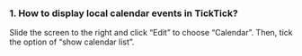 ### 1. How to display local calendar events in TickTick?
Slide the screen to the right and click “Edit” to choose “Calendar”.  Then, tick the option of “show calendar list”. 
